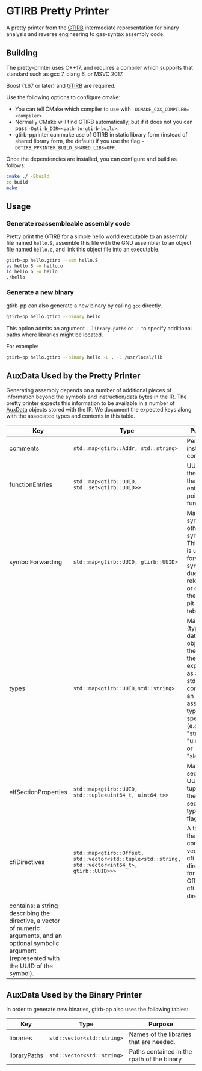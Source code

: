 GTIRB Pretty Printer
====================

A pretty printer from the [GTIRB](https://github.com/grammatech/gtirb)
intermediate representation for binary analysis and reverse
engineering to gas-syntax assembly code.


## Building

The pretty-printer uses C++17, and requires a compiler which supports
that standard such as gcc 7, clang 6, or MSVC 2017.

Boost (1.67 or later) and [GTIRB](https://github.com/grammatech/gtirb)
are required.

Use the following options to configure cmake:
- You can tell CMake which compiler to use with
  `-DCMAKE_CXX_COMPILER=<compiler>`.
- Normally CMake will find GTIRB automatically, but if it does not you
  can pass `-Dgtirb_DIR=<path-to-gtirb-build>`.
- gtirb-pprinter can make use of GTIRB in static library form (instead of
  shared library form, the default) if you use the flag
  `-DGTIRB_PPRINTER_BUILD_SHARED_LIBS=OFF`.

Once the dependencies are installed, you can configure and build as follows:

```sh
cmake ./ -Bbuild
cd build
make
```


## Usage

### Generate reassembleable assembly code
Pretty print the GTIRB for a simple hello world executable to an
assembly file named `hello.S`, assemble this file with the GNU
assembler to an object file named `hello.o`, and link this object file
into an executable.

```sh
gtirb-pp hello.gtirb --asm hello.S
as hello.S -o hello.o
ld hello.o -o hello
./hello
```
### Generate a new binary
gtirb-pp can also generate a new binary by calling `gcc` directly.

```sh
gtirb-pp hello.gtirb --binary hello
```

This option admits an argument `--library-paths` or `-L` to
specify additional paths where libraries might be located.

For example:
```sh
gtirb-pp hello.gtirb --binary hello -L . -L /usr/local/lib
```

## AuxData Used by the Pretty Printer

Generating assembly depends on a number of additional pieces of information
beyond the symbols and instruction/data bytes in the IR. The pretty printer
expects this information to be available in a number of
[AuxData](https://github.com/GrammaTech/gtirb/blob/master/README.md#auxiliary-data)
objects stored with the IR. We document the expected keys along with the
associated types and contents in this table.

| Key              | Type                                           | Purpose                                                                                                                              |
|------------------|------------------------------------------------|--------------------------------------------------------------------------------------------------------------------------------------|
| comments         | `std::map<gtirb::Addr, std::string>`           | Per-instruction comments.                                                                                                            |
| functionEntries    | `std::map<gtirb::UUID, std::set<gtirb::UUID>>` | UUIDs of the blocks that are entry points of functions.                                                                                              |
| symbolForwarding | `std::map<gtirb::UUID, gtirb::UUID>`           | Map from symbols to other symbols. This table is used to forward symbols due to relocations or due to the use of plt and got tables. |
| types            | `std::map<gtirb::UUID,std::string>`            | Map from (typed) data objects to the type of the data,  expressed as a std::string containing an assembler type specifier (e.g. "string", "uleb128" or "sleb128")     |
| elfSectionProperties | `std::map<gtirb::UUID, std::tuple<uint64_t, uint64_t>>` | Map from section UUIDs to tuples with the ELF section types and flags. |
| cfiDirectives   | `std::map<gtirb::Offset, std::vector<std::tuple<std::string, std::vector<int64_t>, gtirb::UUID>>>` | A table that contains a vector of cfi directives for each Offset. A cfi directive
contains: a string describing the directive, a vector  of numeric arguments, and an optional symbolic argument (represented with the UUID of the symbol). |

## AuxData Used by the Binary Printer

In order to generate new binaries, gtirb-pp also uses the following tables:

| Key              | Type                             | Purpose                                                                          |
|------------------|----------------------------------|----------------------------------------------------------------------------------|
| libraries        | `std::vector<std::string>`       | Names of the libraries that are needed.                                          |
| libraryPaths     | `std::vector<std::string>`       | Paths contained in the rpath of the binary                                       |